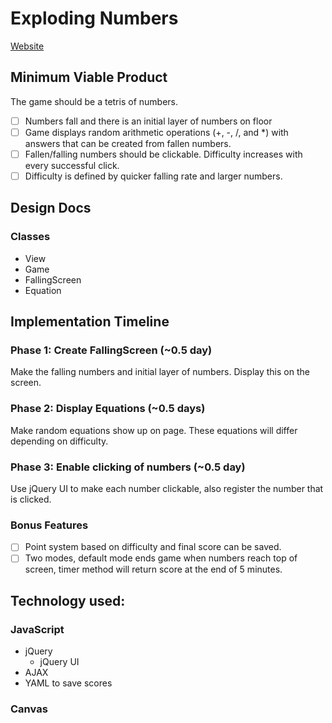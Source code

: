 # Exploding Numbers

[Website][website]

[website]: http://www.cssherry.com/exploding_numbers

## Minimum Viable Product
The game should be a tetris of numbers.

- [ ] Numbers fall and there is an initial layer of numbers on floor
- [ ] Game displays random arithmetic operations (+, -, /, and *) with answers that can be created from fallen numbers.
- [ ] Fallen/falling numbers should be clickable. Difficulty increases with every successful click.
- [ ] Difficulty is defined by quicker falling rate and larger numbers.

## Design Docs
### Classes
* View
* Game
* FallingScreen
* Equation

## Implementation Timeline

### Phase 1: Create FallingScreen (~0.5 day)
Make the falling numbers and initial layer of numbers. Display this on the screen.

### Phase 2: Display Equations (~0.5 days)
Make random equations show up on page. These equations will differ depending on difficulty.

### Phase 3: Enable clicking of numbers (~0.5 day)
Use jQuery UI to make each number clickable, also register the number that is clicked. 

### Bonus Features
- [ ] Point system based on difficulty and final score can be saved.
- [ ] Two modes, default mode ends game when numbers reach top of screen, timer method will return score at the end of 5 minutes.

## Technology used:
### JavaScript
- jQuery
  - jQuery UI
- AJAX
- YAML to save scores
### Canvas
